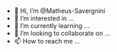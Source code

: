 - 👋 Hi, I’m @Matheus-Savergnini
- 👀 I’m interested in ...
- 🌱 I’m currently learning ...
- 💞️ I’m looking to collaborate on ...
- 📫 How to reach me ...

<!---
Matheus-Savergnini/Matheus-Savergnini is a ✨ special ✨ repository because its `README.md` (this file) appears on your GitHub profile.
You can click the Preview link to take a look at your changes.
--->
